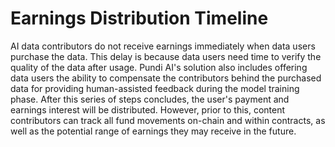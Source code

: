 # Earnings Distribution Timeline

AI data contributors do not receive earnings immediately when data users purchase the data. This delay is because data users need time to verify the quality of the data after usage. Pundi AI's solution also includes offering data users the ability to compensate the contributors behind the purchased data for providing human-assisted feedback during the model training phase. After this series of steps concludes, the user's payment and earnings interest will be distributed. However, prior to this, content contributors can track all fund movements on-chain and within contracts, as well as the potential range of earnings they may receive in the future.
